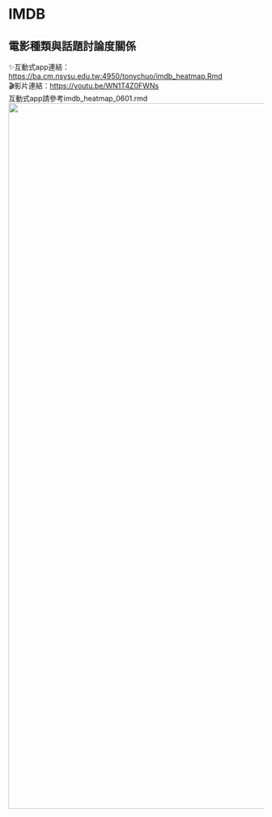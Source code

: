 # IMDB

## 電影種類與話題討論度關係

✨互動式app連結：https://ba.cm.nsysu.edu.tw:4950/tonychuo/imdb_heatmap.Rmd <br/>
🎬影片連結：https://youtu.be/WN1T4Z0FWNs <br/>
互動式app請參考imdb_heatmap_0601.rmd <br/>
<img width="1393" alt="" src="https://github.com/weilin0323/IMDB/assets/51693471/f99d9c9e-5ad5-4738-849a-653aa0a85827">

